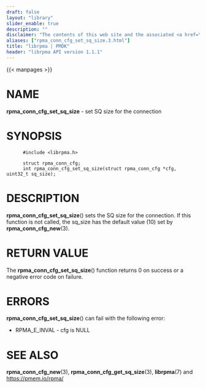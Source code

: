 ```yaml
---
draft: false
layout: "library"
slider_enable: true
description: ""
disclaimer: "The contents of this web site and the associated <a href=\"https://github.com/pmem\">GitHub repositories</a> are BSD-licensed open source."
aliases: ["rpma_conn_cfg_set_sq_size.3.html"]
title: "librpma | PMDK"
header: "librpma API version 1.1.1"
---
```

{{< manpages >}}

[comment]: <> (SPDX-License-Identifier: BSD-3-Clause)
[comment]: <> (Copyright 2020-2023, Intel Corporation)

# NAME

**rpma_conn_cfg_set_sq_size** - set SQ size for the connection

# SYNOPSIS

          #include <librpma.h>

          struct rpma_conn_cfg;
          int rpma_conn_cfg_set_sq_size(struct rpma_conn_cfg *cfg, uint32_t sq_size);

# DESCRIPTION

**rpma_conn_cfg_set_sq_size**() sets the SQ size for the connection. If
this function is not called, the sq_size has the default value (10) set
by **rpma_conn_cfg_new**(3).

# RETURN VALUE

The **rpma_conn_cfg_set_sq_size**() function returns 0 on success or a
negative error code on failure.

# ERRORS

**rpma_conn_cfg_set_sq_size**() can fail with the following error:

-   RPMA_E\_INVAL - cfg is NULL

# SEE ALSO

**rpma_conn_cfg_new**(3), **rpma_conn_cfg_get_sq_size**(3),
**librpma**(7) and https://pmem.io/rpma/

